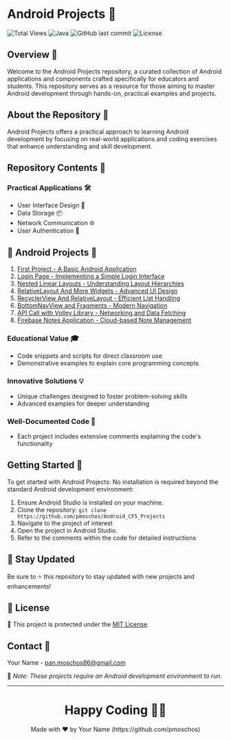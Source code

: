 # Android Projects 📱

![Total Views](https://views.whatilearened.today/views/github/pmoschos/android-projects.svg) ![Java](https://img.shields.io/badge/language-Java-orange.svg) ![GitHub last commit](https://img.shields.io/github/last-commit/pmoschos/Android_CF5_Projects) ![License](https://img.shields.io/badge/license-MIT-green.svg)

## Overview 🌟
Welcome to the Android Projects repository, a curated collection of Android applications and components crafted specifically for educators and students. This repository serves as a resource for those aiming to master Android development through hands-on, practical examples and projects.

## About the Repository 📖
Android Projects offers a practical approach to learning Android development by focusing on real-world applications and coding exercises that enhance understanding and skill development.

## Repository Contents 📂
### Practical Applications 🛠️
- User Interface Design 🎨
- Data Storage 📦
- Network Communication 🌐
- User Authentication 🔑

## 📱 Android Projects 📄

01. <a href="https://github.com/pmoschos/Android_CF5_Projects/tree/main/01.%20First%20Project" title="Project 01">First Project - A Basic Android Application</a>
02. <a href="https://github.com/pmoschos/Android_CF5_Projects/tree/main/02.%20Login%20Page" title="Project 02">Login Page - Implementing a Simple Login Interface</a>
03. <a href="https://github.com/pmoschos/Android_CF5_Projects/tree/main/03.%20Nested%20Linear%20Layouts" title="Project 03">Nested Linear Layouts - Understanding Layout Hierarchies</a>
04. <a href="https://github.com/pmoschos/Android_CF5_Projects/tree/main/04.%20RelativeLayoutAndMoreWidgets" title="Project 04">RelativeLayout And More Widgets - Advanced UI Design</a>
05. <a href="https://github.com/pmoschos/Android_CF5_Projects/tree/main/05.%20RecyclerView%20And%20RelativeView" title="Project 05">RecyclerView And RelativeLayout - Efficient List Handling</a>
06. <a href="https://github.com/pmoschos/Android_CF5_Projects/tree/main/06.%20BottomNavView%20and%20Fragments" title="Project 06">BottomNavView and Fragments - Modern Navigation</a>
07. <a href="https://github.com/pmoschos/Android_CF5_Projects/tree/main/07.%20API%20Call%20with%20Volley%20Library" title="Project 07">API Call with Volley Library - Networking and Data Fetching</a>
08. <a href="https://github.com/pmoschos/Android_CF5_Projects/tree/main/08.%20Firebase%20Notes%20Application" title="Project 08">Firebase Notes Application - Cloud-based Note Management</a>

### Educational Value 🎓
- Code snippets and scripts for direct classroom use
- Demonstrative examples to explain core programming concepts

### Innovative Solutions 💡
- Unique challenges designed to foster problem-solving skills
- Advanced examples for deeper understanding

### Well-Documented Code 📄
- Each project includes extensive comments explaining the code's functionality

## Getting Started 🚀
To get started with Android Projects:
No installation is required beyond the standard Android development environment:
1. Ensure Android Studio is installed on your machine.
2. Clone the repository: `git clone https://github.com/pmoschos/Android_CF5_Projects`
3. Navigate to the project of interest
4. Open the project in Android Studio.
5. Refer to the comments within the code for detailed instructions

## 📢 Stay Updated

Be sure to ⭐ this repository to stay updated with new projects and enhancements!

## 📄 License
🔐 This project is protected under the [MIT License](https://mit-license.org/).

## Contact 📧
Your Name - pan.moschos86@gmail.com

🔗 *Note: These projects require an Android development environment to run.*

---
<h1 align=center>Happy Coding 👨‍💻 </h1>

<p align="center">
  Made with ❤️ by Your Name (https://github.com/pmoschos)
</p>
